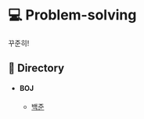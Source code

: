# :computer: Problem-solving
꾸준히!

## :open_file_folder: Directory
  - #### BOJ
    - [백준](https://github.com/kyungmin1212/problem-solving/tree/master/BOJ)
